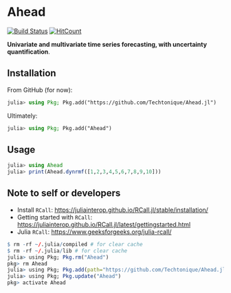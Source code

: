 # Ahead

[![Build Status](https://github.com/Techtonique/Ahead.jl/actions/workflows/CI.yml/badge.svg?branch=main)](https://github.com/Techtonique/Ahead.jl/actions/workflows/CI.yml?query=branch%3Amain) [![HitCount](https://hits.dwyl.com/Techtonique/Aheadjl.svg?style=flat-square)](http://hits.dwyl.com/Techtonique/Aheadjl)

**Univariate and multivariate time series forecasting, with uncertainty quantification**.

## Installation

From GitHub (for now):

```julia
julia> using Pkg; Pkg.add("https://github.com/Techtonique/Ahead.jl")
````

Ultimately:

```julia
julia> using Pkg; Pkg.add("Ahead")
```

## Usage

```julia
julia> using Ahead
julia> print(Ahead.dynrmf([1,2,3,4,5,6,7,8,9,10]))
```

## Note to self or developers

- Install `RCall`: https://juliainterop.github.io/RCall.jl/stable/installation/
- Getting started with `RCall`: https://juliainterop.github.io/RCall.jl/latest/gettingstarted.html
- Julia `RCall`: https://www.geeksforgeeks.org/julia-rcall/

```R
$ rm -rf ~/.julia/compiled # for clear cache
$ rm -rf ~/.julia/lib # for clear cache
julia> using Pkg; Pkg.rm("Ahead")
pkg> rm Ahead 
julia> using Pkg; Pkg.add(path="https://github.com/Techtonique/Ahead.jl")
julia> using Pkg; Pkg.update("Ahead")
pkg> activate Ahead
```

